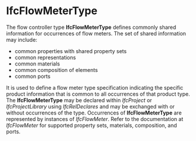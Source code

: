 IfcFlowMeterType
================

The flow controller type **IfcFlowMeterType** defines commonly shared information for occurrences of flow meters. The set of shared information may include:

* common properties with shared property sets
* common representations
* common materials
* common composition of elements
* common ports

It is used to define a flow meter type specification indicating the specific product information that is common to all occurrences of that product type. The **IfcFlowMeterType** may be declared within _IfcProject_ or _IfcProjectLibrary_ using _IfcRelDeclares_ and may be exchanged with or without occurrences of the type. Occurrences of **IfcFlowMeterType** are represented by instances of _IfcFlowMeter_. Refer to the documentation at _IfcFlowMeter_ for supported property sets, materials, composition, and ports.
